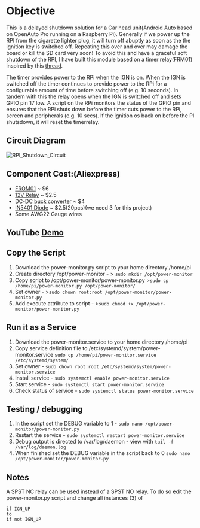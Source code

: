 # Objective
This is a delayed shutdown solution for a Car head unit(Android Auto based on OpenAuto Pro running on a Raspberry Pi). Generally if we power up the RPI from the cigarette lighter plug, it will turn off abuptly as soon as the the ignition key is switched off. Repeating this over and over may damage the board or kill the SD card very soon! To avoid this and have a graceful soft shutdown of the RPI, I have built this module based on a timer relay(FRM01) inspired by this [thread](https://bluewavestudio.io/community/showthread.php?tid=1128). 

The timer provides power to the RPi when the IGN is on. When the IGN is switched off the timer continues to provide power to the RPi for a configurable amount of time before switching off (e.g. 10 seconds). In tandem with this the relay opens when the IGN is switched off and sets GPIO pin 17 low. A script on the RPi monitors the status of the GPIO pin and ensures that the RPi shuts down before the timer cuts power to the RPi, screen and peripherals (e.g. 10 secs). If the ignition os back on before the PI shutsdown, it will reset the timerrelay.

## Circuit Diagram
![RPI_Shutdown_Circuit](https://user-images.githubusercontent.com/16430033/128670816-533ff493-f1d9-47ca-bc32-3e5413bb67a1.png)

## Component Cost:(Aliexpress)
- [FROM01](https://www.aliexpress.com/item/33002684954.html?spm=a2g0s.9042311.0.0.27424c4dS6PgU7) ~ $6 
- [12V Relay](https://www.aliexpress.com/item/32872184786.html?spm=a2g0s.9042311.0.0.27424c4dS6PgU7) ~ $2.5
- [DC-DC buck converter](https://www.aliexpress.com/item/32901579606.html?spm=a2g0s.9042311.0.0.27424c4dampCZo) ~ $4
- [IN5401 Diode](https://www.aliexpress.com/item/1005001810522699.html?spm=a2g0o.productlist.0.0.17c93299TQ8YJe&algo_pvid=01d20e26-22ef-48fd-81d9-f77d84207031&algo_exp_id=01d20e26-22ef-48fd-81d9-f77d84207031-0) ~ $2.5(20pcs)(we need 3 for this project) 
- Some AWG22 Gauge wires

## YouTube [Demo](https://youtu.be/2I0RPV3JhXA)

## Copy the Script

1. Download the power-monitor.py script to your home directory /home/pi
2. Create directory /opt/power-monitor - > ```sudo mkdir /opt/power-monitor```
3. Copy script to /opt/power-monitor/power-monitor.py >```sudo cp /home/pi/power-monitor.py /opt/power-monitor/```
4. Set owner - >```sudo chown root:root /opt/power-monitor/power-monitor.py```
5. Add execute attribute to script - >```sudo chmod +x /opt/power-monitor/power-monitor.py```

## Run it as a Service

1. Download the power-monitor.service to your home directory /home/pi
2. Copy service definition file to /etc/systemd/system/power-monitor.service
```sudo cp /home/pi/power-monitor.service /etc/systemd/system/```
4. Set owner -
```sudo chown root:root /etc/systemd/system/power-monitor.service```
6. Install service - 
```sudo systemctl enable power-monitor.service```
8. Start service - 
```sudo systemctl start power-monitor.service```
10. Check status of service - 
```sudo systemctl status power-monitor.service```



## Testing / debugging 

1. In the script set the DEBUG variable to 1 -
```sudo nano /opt/power-monitor/power-monitor.py```
3. Restart the service - 
```sudo systemctl restart power-monitor.service```
5. Debug output is directed to /var/log/daemon - view with 
```tail -f /var/log/daemon.log```
7. When finished set the DEBUG variable in the script back to 0 
```sudo nano /opt/power-monitor/power-monitor.py```

## Notes
A SPST NC relay can be used instead of a SPST NO relay. To do so edit the power-monitor.py script and change all instances (3) of 
```
if IGN_UP
to 
if not IGN_UP 
```
